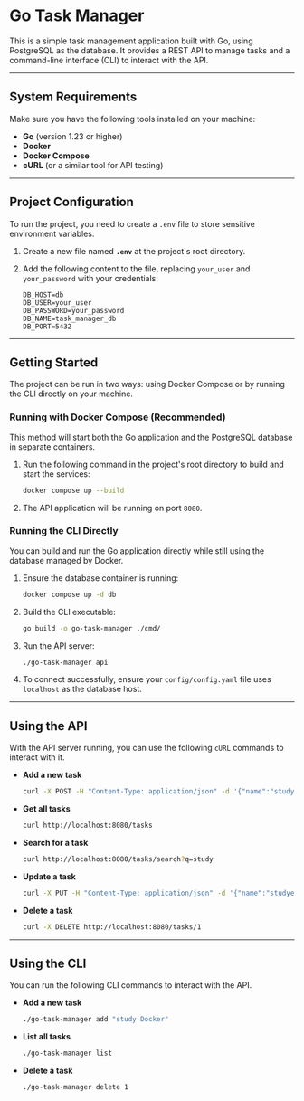 # Go Task Manager

This is a simple task management application built with Go, using PostgreSQL as the database. It provides a REST API to manage tasks and a command-line interface (CLI) to interact with the API.

---

## System Requirements

Make sure you have the following tools installed on your machine:

* **Go** (version 1.23 or higher)
* **Docker**
* **Docker Compose**
* **cURL** (or a similar tool for API testing)

---

## Project Configuration

To run the project, you need to create a `.env` file to store sensitive environment variables.

1. Create a new file named **`.env`** at the project's root directory.
2. Add the following content to the file, replacing `your_user` and `your_password` with your credentials:

    ```text
    DB_HOST=db
    DB_USER=your_user
    DB_PASSWORD=your_password
    DB_NAME=task_manager_db
    DB_PORT=5432
    ```

---

## Getting Started

The project can be run in two ways: using Docker Compose or by running the CLI directly on your machine.

### Running with Docker Compose (Recommended)

This method will start both the Go application and the PostgreSQL database in separate containers.

1. Run the following command in the project's root directory to build and start the services:

    ```bash
    docker compose up --build
    ```

2. The API application will be running on port `8080`.

### Running the CLI Directly

You can build and run the Go application directly while still using the database managed by Docker.

1. Ensure the database container is running:

    ```bash
    docker compose up -d db
    ```

2. Build the CLI executable:

    ```bash
    go build -o go-task-manager ./cmd/
    ```

3. Run the API server:

    ```bash
    ./go-task-manager api
    ```

4. To connect successfully, ensure your `config/config.yaml` file uses `localhost` as the database host.

---

## Using the API

With the API server running, you can use the following `cURL` commands to interact with it.

* **Add a new task**

    ```bash
    curl -X POST -H "Content-Type: application/json" -d '{"name":"study unit test"}' http://localhost:8080/tasks
    ```

* **Get all tasks**

    ```bash
    curl http://localhost:8080/tasks
    ```

* **Search for a task**

    ```bash
    curl http://localhost:8080/tasks/search?q=study
    ```

* **Update a task**

    ```bash
    curl -X PUT -H "Content-Type: application/json" -d '{"name":"studyed unit test", "completed":true}' http://localhost:8080/tasks/1
    ```

* **Delete a task**

    ```bash
    curl -X DELETE http://localhost:8080/tasks/1
    ```

---

## Using the CLI

You can run the following CLI commands to interact with the API.

* **Add a new task**

    ```bash
    ./go-task-manager add "study Docker"
    ```

* **List all tasks**

    ```bash
    ./go-task-manager list
    ```

* **Delete a task**

    ```bash
    ./go-task-manager delete 1
    ```
